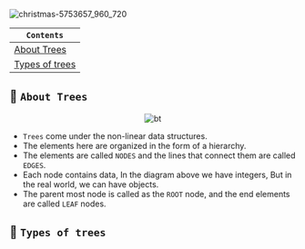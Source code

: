 ![christmas-5753657_960_720](https://github.com/devrath/studious-ds-adventure/assets/1456191/5b8c4a5c-c68a-43ff-b5c7-5e2cb2c50941)

<div align="center">
  
| `Contents` |
| ---------- |
| [About Trees](https://github.com/devrath/studious-ds-adventure/blob/main/collection/BinaryTrees/README.md#-about-trees) |
| [Types of trees]() |

</div>

## 🌴 `About Trees`
<div align="center">
  
![bt](https://github.com/devrath/studious-ds-adventure/assets/1456191/51a13d9c-38ac-4ecd-a72a-bcb297912bd0)

</div>

* `Trees` come under the non-linear data structures.
* The elements here are organized in the form of a hierarchy.
* The elements are called `NODES` and the lines that connect them are called `EDGES`.
* Each node contains data, In the diagram above we have integers, But in the real world, we can have objects.
* The parent most node is called as the `ROOT` node, and the end elements are called `LEAF` nodes.
  

## 🌲 `Types of trees`



